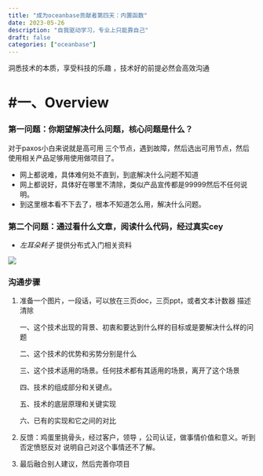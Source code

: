 ```yaml
---
title: "成为oceanbase贡献者第四天：内置函数"
date: 2023-05-26
description: "自我驱动学习，专业上只能靠自己"
draft: false
categories: ["oceanbase"]
---
```




洞悉技术的本质，享受科技的乐趣 ，技术好的前提必然会高效沟通

# #一、Overview 



### 第一问题：你期望解决什么问题，核心问题是什么？

对于paxos小白来说就是高可用 三个节点，遇到故障，然后选出可用节点，然后使用相关产品足够用使用做项目了。

- 网上都说难，具体难何处不直到，到底解决什么问题不知道
- 网上都说好，具体好在哪里不清除，类似产品宣传都是99999然后不任何说明。
- 到这里根本看不下去了，根本不知道怎么用，解决什么问题。







### 第二个问题：通过看什么文章，阅读什么代码，经过真实cey



- *左耳朵耗子*  提供分布式入门相关资料

![](https://files.mdnice.com/user/5197/872ee40b-cb77-4cd7-aa94-118fcb07a9cf.png)





### 沟通步骤

1. 准备一个图片，一段话，可以放在三页doc，三页ppt，或者文本计数器 描述清除

   一、这个技术出现的背景、初衷和要达到什么样的目标或是要解决什么样的问题

   二、这个技术的优势和劣势分别是什么

   三、这个技术适用的场景。任何技术都有其适用的场景，离开了这个场景

   四、技术的组成部分和关键点。

   五、技术的底层原理和关键实现

   六、已有的实现和它之间的对比


2. 反馈：鸡蛋里挑骨头，经过客户，领导 ，公司认证，做事情价值和意义。听到否定愤怒反对 说明自己对这个事情还不了解。

3. 最后融合别人建议，然后完善你项目



